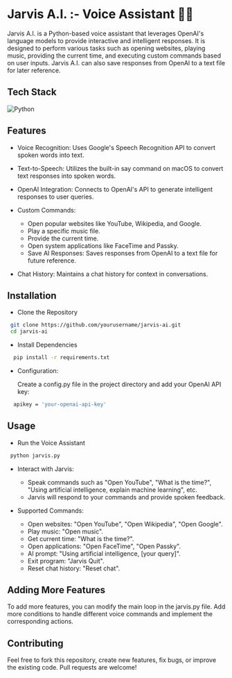 

# Jarvis A.I. :- Voice Assistant 🎤🤖

Jarvis A.I. is a Python-based voice assistant that leverages OpenAI's language models to provide interactive and intelligent responses. It is designed to perform various tasks such as opening websites, playing music, providing the current time, and executing custom commands based on user inputs. Jarvis A.I. can also save responses from OpenAI to a text file for later reference.



## Tech Stack

![Python](https://img.shields.io/badge/python-3670A0?style=for-the-badge&logo=python&logoColor=ffdd54) 
## Features

* Voice Recognition: Uses Google's Speech Recognition API to convert spoken words into text.
* Text-to-Speech: Utilizes the built-in say command on macOS to convert text responses into spoken words.
* OpenAI Integration: Connects to OpenAI's API to generate intelligent responses to user queries.

* Custom Commands:
    * Open popular websites like YouTube, Wikipedia, and Google.
    * Play a specific music file.
    * Provide the current time.
    * Open system applications like FaceTime and Passky.
    * Save AI Responses: Saves responses from OpenAI to a text file for future reference.
* Chat History: Maintains a chat history for context in conversations.


## Installation

* Clone the Repository

```bash
 git clone https://github.com/yourusername/jarvis-ai.git
 cd jarvis-ai

```

* Install Dependencies

```bash
  pip install -r requirements.txt

```

* Configuration:

    Create a config.py file in the project directory and   add your OpenAI API key:

```bash
  apikey = 'your-openai-api-key'
```
    
## Usage

* Run the Voice Assistant

```bash
 python jarvis.py
```

* Interact with Jarvis:

    * Speak commands such as "Open YouTube", "What is the time?", "Using artificial intelligence, explain machine learning", etc.
    * Jarvis will respond to your commands and provide spoken feedback.

* Supported Commands:

    * Open websites: "Open YouTube", "Open Wikipedia", "Open Google".
    * Play music: "Open music".
    * Get current time: "What is the time?".
    * Open applications: "Open FaceTime", "Open Passky".
    * AI prompt: "Using artificial intelligence, [your query]".
    * Exit program: "Jarvis Quit".
    * Reset chat history: "Reset chat".


## Adding More Features

To add more features, you can modify the main loop in the jarvis.py file. Add more conditions to handle different voice commands and implement the corresponding actions.
## Contributing

Feel free to fork this repository, create new features, fix bugs, or improve the existing code. Pull requests are welcome!
